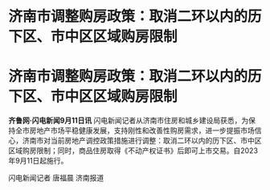 # 济南市调整购房政策：取消二环以内的历下区、市中区区域购房限制

# 济南市调整购房政策：取消二环以内的历下区、市中区区域购房限制

**齐鲁网·闪电新闻9月11日讯**
闪电新闻记者从济南市住房和城乡建设局获悉，为保持全市房地产市场平稳健康发展，支持刚性和改善性购房需求，进一步提振市场信心，济南市对当前房地产调控政策措施进行调整：取消二环以内的历下区、市中区区域购房限制；同时，商品住房取得《不动产权证书》后即可上市交易。自2023年9月11日起施行。

闪电新闻记者 唐福晨 济南报道

